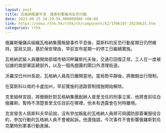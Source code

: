 ```yaml
---
layout: post
title: 瓦格納叛變平息　莫斯科暫維持反恐行動
date: 2023-06-25 16:29:56.000000000 +08:00
link: https://news.rthk.hk/rthk/ch/component/k2/1706197-20230625.htm
categories: rthk
---
```


俄羅斯僱傭兵組織瓦格納集團叛變事件平息後，莫斯科的反恐行動星期日仍然維持。當局又說，基於保安理由，早前宣布星期一的停工日繼續實施。

瓦格納武裝人員離開南部城市頓河畔羅斯托夫後，交通已回復正常。工人在一度被佔據的南部軍區總部外，以及一個馬戲團的閘口外清理街道。

沃羅涅日州州長說，瓦格納人員周日離開當地。當局勢平靜後，將撤銷出行限制。

在莫斯科以南的卡盧加州，早前實施的道路管制措施開始解除。

克里姆林宮說，將撤銷針對瓦格納集團創辦人普里戈任的刑事立案，他將會前往白俄羅斯。暫時不清楚普里戈任目前在哪裡，他未有透露會在何時離境。

克宮發言人佩斯科夫早前說，沒有參加叛亂的瓦格納人員將可與國防部簽署服役合約，參加行動的瓦格納人員不會被起訴。他還強調，今次事件不會影響俄羅斯對烏克蘭特別軍事行動進展。
